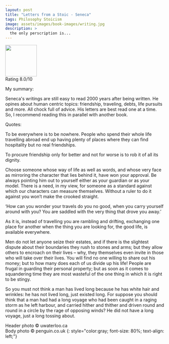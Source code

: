 ```yaml
---
layout: post
title: "Letters from a Stoic - Seneca"
tags: Philosophy Stoicism
image: assets/images/book-images/writing.jpg
description: >
  the only perscription is...
---
```

<img src="https://www.penguin.co.uk/content/dam/catalogue/pim/editions/330/9780140442106/cover.jpg.rendition.460.707.png" width="100">
<br>
Rating 8.0/10

My summary:

Seneca's writings are still easy to read 2000 years after being written. He opines about human centric topics: friendship, traveling, debts, life pursuits and more. All chock full of advice. His letters are best read one at a time. So, I recommend reading this in parallel with another book.

Quotes:

To be everywhere is to be nowhere. People who spend their whole life travelling abroad end up having plenty of places where they can find hospitality but no real friendships.

To procure friendship only for better and not for worse is to rob it of all its dignity.

Choose someone whose way of life as well as words, and whose very face as mirroring the character that lies behind it, have won your approval. Be always pointing him out to yourself either as your guardian or as your model. There is a need, in my view, for someone as a standard against which our characters can measure themselves. Without a ruler to do it against you won’t make the crooked straight.

‘How can you wonder your travels do you no good, when you carry yourself around with you? You are saddled with the very thing that drove you away.’

As it is, instead of travelling you are rambling and drifting, exchanging one place for another when the thing you are looking for, the good life, is available everywhere.

Men do not let anyone seize their estates, and if there is the slightest dispute about their boundaries they rush to stones and arms; but they allow others to encroach on their lives – why, they themselves even invite in those who will take over their lives. You will find no one willing to share out his money; but to how many does each of us divide up his life! People are frugal in guarding their personal property; but as soon as it comes to squandering time they are most wasteful of the one thing in which it is right to be stingy.

So you must not think a man has lived long because he has white hair and wrinkles: he has not lived long, just existed long. For suppose you should think that a man had had a long voyage who had been caught in a raging storm as he left harbour, and carried hither and thither and driven round and round in a circle by the rage of opposing winds? He did not have a long voyage, just a long tossing about.

Header photo &copy; uwaterloo.ca<br>
Body photo &copy; penguin.co.uk
{: style="color:gray; font-size: 80%; text-align: left;"}